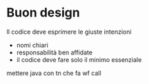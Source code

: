 # Buon design

Il codice deve esprimere le giuste intenzioni

- nomi chiari
- responsabilità ben affidate
- il codice deve fare solo il minimo essenziale

mettere java con tn che fa wf call
